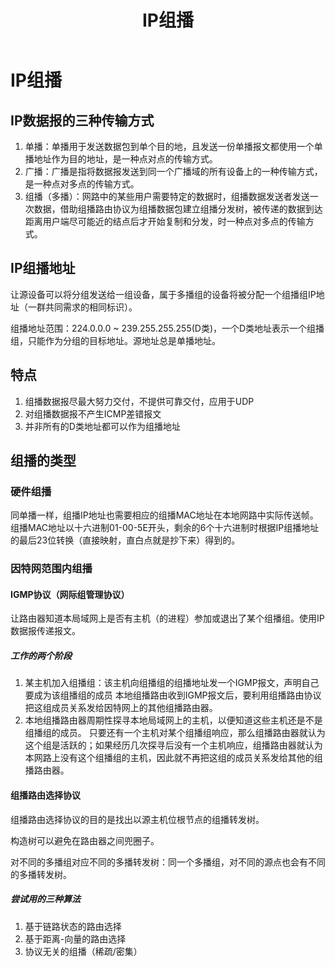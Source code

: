 ﻿---
title: 'IP组播'
tags: ['计算机网络']
---
# IP组播

## IP数据报的三种传输方式

1. 单播：单播用于发送数据包到单个目的地，且发送一份单播报文都使用一个单播地址作为目的地址，是一种点对点的传输方式。
2. 广播：广播是指将数据报发送到同一个广播域的所有设备上的一种传输方式，是一种点对多点的传输方式。
3. 组播（多播）：网路中的某些用户需要特定的数据时，组播数据发送者发送一次数据，借助组播路由协议为组播数据包建立组播分发树，被传递的数据到达距离用户端尽可能近的结点后才开始复制和分发，时一种点对多点的传输方式。

## IP组播地址

让源设备可以将分组发送给一组设备，属于多播组的设备将被分配一个组播组IP地址（一群共同需求的相同标识）。

组播地址范围：224.0.0.0 ~ 239.255.255.255(D类)，一个D类地址表示一个组播组，只能作为分组的目标地址。源地址总是单播地址。

## 特点

1. 组播数据报尽最大努力交付，不提供可靠交付，应用于UDP
2. 对组播数据报不产生ICMP差错报文
3. 并非所有的D类地址都可以作为组播地址

## 组播的类型

### 硬件组播

同单播一样，组播IP地址也需要相应的组播MAC地址在本地网路中实际传送帧。组播MAC地址以十六进制01-00-5E开头，剩余的6个十六进制时根据IP组播地址的最后23位转换（直接映射，直白点就是抄下来）得到的。

### 因特网范围内组播

#### IGMP协议（网际组管理协议）

让路由器知道本局域网上是否有主机（的进程）参加或退出了某个组播组。使用IP数据报传递报文。

##### 工作的两个阶段

1. 某主机加入组播组：该主机向组播组的组播地址发一个IGMP报文，声明自己要成为该组播组的成员
   本地组播路由收到IGMP报文后，要利用组播路由协议把这组成员关系发给因特网上的其他组播路由器。
2. 本地组播路由器周期性探寻本地局域网上的主机，以便知道这些主机还是不是组播组的成员。
   只要还有一个主机对某个组播组响应，那么组播路由器就认为这个组是活跃的；如果经历几次探寻后没有一个主机响应，组播路由器就认为本网路上没有这个组播组的主机，因此就不再把这组的成员关系发给其他的组播路由器。

#### 组播路由选择协议

组播路由选择协议的目的是找出以源主机位根节点的组播转发树。

构造树可以避免在路由器之间兜圈子。

对不同的多播组对应不同的多播转发树：同一个多播组，对不同的源点也会有不同的多播转发树。

##### 尝试用的三种算法

1. 基于链路状态的路由选择
2. 基于距离-向量的路由选择
3. 协议无关的组播（稀疏/密集）
